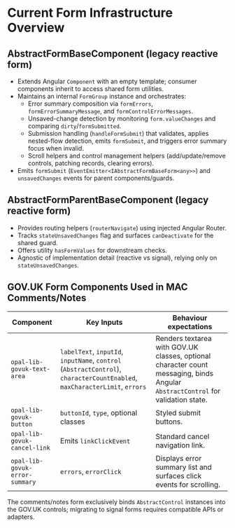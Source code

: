 # Current Form Infrastructure Overview

## AbstractFormBaseComponent (legacy reactive form)

- Extends Angular `Component` with an empty template; consumer components inherit to access shared form utilities.
- Maintains an internal `FormGroup` instance and orchestrates:
  - Error summary composition via `formErrors`, `formErrorSummaryMessage`, and `formControlErrorMessages`.
  - Unsaved-change detection by monitoring `form.valueChanges` and comparing `dirty`/`formSubmitted`.
  - Submission handling (`handleFormSubmit`) that validates, applies nested-flow detection, emits `formSubmit`, and triggers error summary focus when invalid.
  - Scroll helpers and control management helpers (add/update/remove controls, patching records, clearing errors).
- Emits `formSubmit` (`EventEmitter<IAbstractFormBaseForm<any>>`) and `unsavedChanges` events for parent components/guards.

## AbstractFormParentBaseComponent (legacy reactive form)

- Provides routing helpers (`routerNavigate`) using injected Angular Router.
- Tracks `stateUnsavedChanges` flag and surfaces `canDeactivate` for the shared guard.
- Offers utility `hasFormValues` for downstream checks.
- Agnostic of implementation detail (reactive vs signal), relying only on `stateUnsavedChanges`.

## GOV.UK Form Components Used in MAC Comments/Notes

| Component | Key Inputs | Behaviour expectations |
| --------- | ---------- | ---------------------- |
| `opal-lib-govuk-text-area` | `labelText`, `inputId`, `inputName`, `control` (`AbstractControl`), `characterCountEnabled`, `maxCharacterLimit`, `errors` | Renders textarea with GOV.UK classes, optional character count messaging, binds Angular `AbstractControl` for validation state. |
| `opal-lib-govuk-button` | `buttonId`, `type`, optional classes | Styled submit buttons. |
| `opal-lib-govuk-cancel-link` | Emits `linkClickEvent` | Standard cancel navigation link. |
| `opal-lib-govuk-error-summary` | `errors`, `errorClick` | Displays error summary list and surfaces click events for scrolling. |

The comments/notes form exclusively binds `AbstractControl` instances into the GOV.UK controls; migrating to signal forms requires compatible APIs or adapters.
